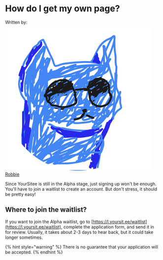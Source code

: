 # How do I get my own page?

Written by: <img src="../.gitbook/assets/RobskanDrew-modified (2).png" alt="" data-size="line"> [Robbie](../about/contributors.md#robskan-project-lead)

Since YourSitee is still in the Alpha stage, just signing up won't be enough. You'll have to join a waitlist to create an account. But don't stress, it should be pretty easy!

## Where to join the waitlist?

If you want to join the Alpha waitlist, go to [https://l.yoursit.ee/waitlist](https://l.yoursit.ee/waitlist), complete the application form, and send it in for review. Usually, it takes about 2-3 days to hear back, but it could take longer sometimes.

{% hint style="warning" %}
There is no guarantee that your application will be accepted.
{% endhint %}
